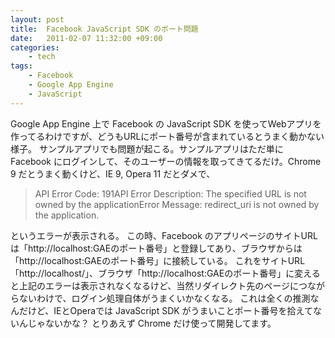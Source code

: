 ```yaml
---
layout: post
title:  Facebook JavaScript SDK のポート問題
date:   2011-02-07 11:32:00 +09:00
categories:
    - tech
tags:
    - Facebook
    - Google App Engine
    - JavaScript
---
```


Google App Engine 上で Facebook の JavaScript SDK を使ってWebアプリを作ってるわけですが、どうもURLにポート番号が含まれているとうまく動かない様子。
サンプルアプリでも問題が起こる。サンプルアプリはただ単に Facebook にログインして、そのユーザーの情報を取ってきてるだけ。Chrome 9 だとうまく動くけど、IE 9, Opera 11 だとダメで、

> API Error Code: 191API Error Description: The specified URL is not owned by the applicationError Message: redirect_uri is not owned by the application.

というエラーが表示される。
この時、Facebook のアプリページのサイトURLは「http://localhost:GAEのポート番号」と登録してあり、ブラウザからは「http://localhost:GAEのポート番号」に接続している。
これをサイトURL「http://localhost/」、ブラウザ「http://localhost:GAEのポート番号」に変えると上記のエラーは表示されなくなるけど、当然リダイレクト先のページにつながらないわけで、ログイン処理自体がうまくいかなくなる。
これは全くの推測なんだけど、IEとOperaでは JavaScript SDK がうまいことポート番号を拾えてないんじゃないかな？
とりあえず Chrome だけ使って開発してます。
